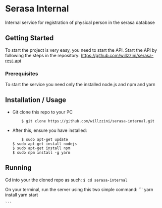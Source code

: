 # Serasa Internal

Internal service for registration of physical person in the serasa database

## Getting Started

To start the project is very easy, you need to start the API. Start the API by following the steps in the repository: https://github.com/willzzini/serasa-rest-api

### Prerequisites

To start the service you need only the installed node.js and npm and yarn


## Installation / Usage
* Git clone this repo to your PC
    ```
        $ git clone https://github.com/willzzini/serasa-internal.git
* After this, ensure you have installed:
    ```
        $ sudo apt-get update
	$ sudo apt-get install nodejs
	$ sudo apt-get install npm
	$ sudo npm install -g yarn
    ```

## Running

Cd into your the cloned repo as such:
        ```
        $ cd serasa-internal
        ```

On your terminal, run the server using this two simple command:
    ```
	yarn install
	yarn start
    
    ```



